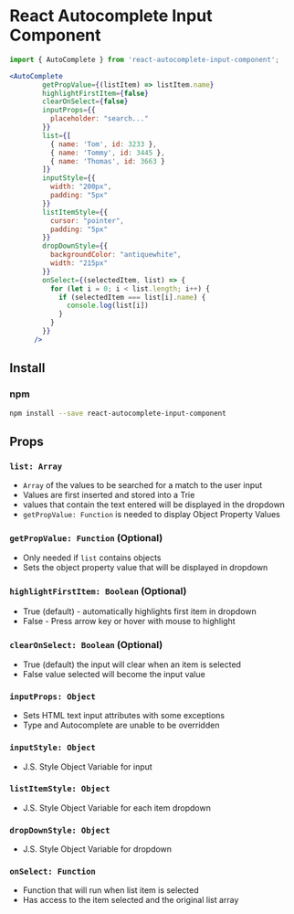 
# React Autocomplete Input Component

```jsx
import { AutoComplete } from 'react-autocomplete-input-component';

<AutoComplete
        getPropValue={(listItem) => listItem.name}
        highlightFirstItem={false}
        clearOnSelect={false}
        inputProps={{
          placeholder: "search..."
        }}
        list={[
          { name: 'Tom', id: 3233 },
          { name: 'Tommy', id: 3445 },
          { name: 'Thomas', id: 3663 }
        ]}
        inputStyle={{
          width: "200px",
          padding: "5px"
        }}
        listItemStyle={{
          cursor: "pointer",
          padding: "5px"
        }}
        dropDownStyle={{
          backgroundColor: "antiquewhite",
          width: "215px"
        }}
        onSelect={(selectedItem, list) => {
          for (let i = 0; i < list.length; i++) {
            if (selectedItem === list[i].name) {
              console.log(list[i])
            }
          }
        }}
      />

```

## Install

### npm

```bash
npm install --save react-autocomplete-input-component
```

## Props

### `list: Array`
- `Array` of the values to be searched for a match to the user input
- Values are first inserted and stored into a Trie
- values that contain the text entered will be displayed in the dropdown
- `getPropValue: Function` is needed to display Object Property Values

### `getPropValue: Function` (Optional)
- Only needed if `list` contains objects
- Sets the object property value that will be displayed in dropdown

### `highlightFirstItem: Boolean` (Optional)
- True (default) - automatically highlights first item in dropdown
- False - Press arrow key or hover with mouse to highlight

### `clearOnSelect: Boolean` (Optional)
- True (default) the input will clear when an item is selected
- False value selected will become the input value

### `inputProps: Object`
- Sets HTML text input attributes with some exceptions
- Type and Autocomplete are unable to be overridden

### `inputStyle: Object`
- J.S. Style Object Variable for input

### `listItemStyle: Object`
- J.S. Style Object Variable for each item dropdown

### `dropDownStyle: Object`
- J.S. Style Object Variable for dropdown

### `onSelect: Function`
- Function that will run when list item is selected
- Has access to the item selected and the original list array
